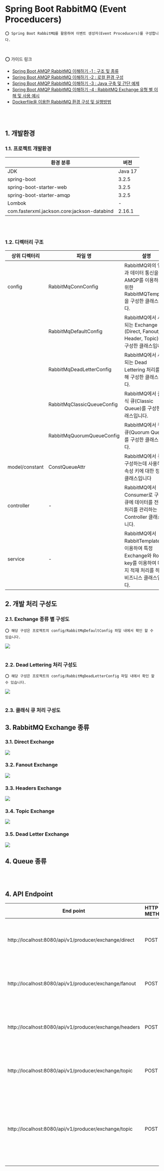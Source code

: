 # Spring Boot RabbitMQ (Event Proceducers)

    ⭕️ Spring Boot RabbitMQ를 활용하여 이벤트 생성자(Event Proceducers)를 구성합니다.

<br />

⭕️ 가이드 링크

* [Spring Boot AMQP RabbitMQ 이해하기 -1 : 구조 및 종류](https://adjh54.tistory.com/284)
* [Spring Boot AMQP RabbitMQ 이해하기 -2 : 로컬 환경 구성](https://adjh54.tistory.com/285)
* [Spring Boot AMQP RabbitMQ 이해하기 -3 : Java 구축 및 간단 예제](https://adjh54.tistory.com/292)
* [Spring Boot AMQP RabbitMQ 이해하기 -4 : RabbitMQ Exchange 유형 별 이해 및 사용 예시](https://adjh54.tistory.com/497)
* [Dockerfile을 이용한 RabbitMQ 환경 구성 및 실행방법](https://adjh54.tistory.com/496)

<br />
<br />

## 1. 개발환경

### 1.1. 프로젝트 개발환경

| 환경 분류                                       | 버전      |
|---------------------------------------------|---------|
| JDK                                         | Java 17 |
| spring-boot                                 | 3.2.5   |
| spring-boot-starter-web                     | 3.2.5   |
| spring-boot-starter-amqp                    | 3.2.5   |
| Lombok                                      | -       |
| com.fasterxml.jackson.core:jackson-databind | 2.16.1  |

<br />
<br />

### 1.2. 디렉터리 구조

| 상위 디렉터리        | 파일 명                       | 설명                                                                                      |
|----------------|----------------------------|-----------------------------------------------------------------------------------------|
| config         | RabbitMqConnConfig         | RabbitMQ와의 연결과 데이터 통신을 AMQP를 이용하기 위한 RabbitMQTemplate을 구성한 클래스입니다.                      |
|                | RabbitMqDefaultConfig      | RabbitMQ에서 사용되는 Exchange 방식(Direct, Fanout, Header, Topic)을 구성한 클래스입니다.                 |
|                | RabbitMqDeadLetterConfig   | RabbitMQ에서 사용되는 Dead Lettering 처리를 위해 구성한 클래스입니다.                                       |
|                | RabbitMqClassicQueueConfig | RabbitMQ에서 클래식 큐(Classic Queue)를 구성한 클래스입니다.                                            |
|                | RabbitMqQuorumQueueConfig  | RabbitMQ에서 쿼럼 큐(Quorum Queue)를 구성한 클래스입니다.                                              |
| model/constant | ConstQueueAttr             | RabbitMQ에서 큐를 구성하는데 사용하는 속성 키에 대한 정의 클래스입니다                                             |
| controller     | -                          | RabbitMQ에서 Consumer로 구성한 큐에 데이터를 전송 처리를 관리하는 Controller 클래스입니다.                         |
| service        | -                          | RabbitMQ에서 RabbitTemplate을 이용하여 특정 Exchange와 Route key를 이용하여 메시지 적재 처리를 하는 비즈니스 클래스입니다. |


## 2. 개발 처리 구성도 

### 2.1. Exchange 종류 별 구성도

    ️⭕ 해당 구성은 프로젝트의 config/RabbitMqDefaultConfig 파일 내에서 확인 할 수 있습니다.

<img src="https://github.com/adjh54ir/blog-codes/assets/70501374/25101a53-f282-4a83-9794-e6f78619664e"/>

<br />
<br />

### 2.2. Dead Lettering 처리 구성도

    ⭕️ 해당 구성은 프로젝트의 config/RabbitMqDeadLetterConfig 파일 내에서 확인 할 수 있습니다.

<img src="https://github.com/adjh54ir/blog-codes/assets/70501374/ac1a846f-014e-439b-aa4a-a1a13191a4c1"/>

<br />
<br />

### 2.3. 클래식 큐 처리 구성도





## 3. RabbitMQ Exchange 종류

### 3.1. Direct Exchange

<img src="https://github.com/adjh54ir/blog-codes/assets/70501374/86d7040c-c0d2-455c-8ad5-9cfce565596f"/>

<br />

### 3.2. Fanout Exchange

<img src="https://github.com/adjh54ir/blog-codes/assets/70501374/657177ce-8118-4616-b8d6-a3652114b550"/>


<br />

### 3.3. Headers Exchange

<img src="https://github.com/adjh54ir/blog-codes/assets/70501374/7a2536ca-a0fc-466c-81be-57a42c35d580"/>

<br />

### 3.4. Topic Exchange

<img src="https://github.com/adjh54ir/blog-codes/assets/70501374/4402a333-dbb3-4a86-bc5d-1654321ef428"/>

<br />

### 3.5. Dead Letter Exchange

<img src="https://github.com/adjh54ir/blog-codes/assets/70501374/b8f71b00-cacb-46e5-b745-0633d0c702aa"/>


<br />

## 4. Queue 종류 




<br />
<br />

## 4. API Endpoint

| End point                                              | HTTP METHOD | 분류                           | 설명                                                                       |
|--------------------------------------------------------|:------------|:-----------------------------|--------------------------------------------------------------------------|
| http://localhost:8080/api/v1/producer/exchange/direct  | POST        | Direct Exchange              | 생산자(Proceduer)가 Direct Exchange 메시지를 전송합니다.                              |
| http://localhost:8080/api/v1/producer/exchange/fanout  | POST        | Fanout Exchange              | 생산자(Proceduer)가 Fanout Exchange 메시지를 전송합니다.                              |
| http://localhost:8080/api/v1/producer/exchange/headers | POST        | Headers Exchange             | 생산자(Proceduer)가 Header Exchange 메시지를 전송합니다.                              |
| http://localhost:8080/api/v1/producer/exchange/topic   | POST        | Topic Exchange               | 생산자(Proceduer)가 Topic Exchange 메시지를 전송합니다.                               |
| http://localhost:8080/api/v1/producer/exchange/topic   | POST        | Dead Letter Exchange & Queue | 생산자(Proceduer)의 메시지 전송 중 오류가 발생하여 Dead Letter Exchange를 통해 QUEUE에 적재합니다. |

